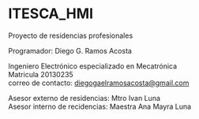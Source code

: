 # ITESCA_HMI
Proyecto de residencias profesionales  

Programador: Diego G. Ramos Acosta  

Ingeniero Electrónico especializado en Mecatrónica  
Matricula 20130235  
correo de contacto: diegogaelramosacosta@gmail.com  

Asesor externo de residencias: Mtro Ivan Luna  
Asesor interno de recidencias: Maestra Ana Mayra Luna  
